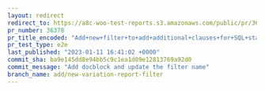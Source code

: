 ```yaml
---
layout: redirect
redirect_to: https://a8c-woo-test-reports.s3.amazonaws.com/public/pr/36378/e2e/index.html
pr_number: 36378
pr_title_encoded: "Add+new+filter+to+add+additional+clauses+for+SQL+statement+in+Variations+report"
pr_test_type: e2e
last_published: "2023-01-11 16:41:02 +0000"
commit_sha: ba9e145dd8e94bb5c9c1ea1d09e12813769a92d0
commit_message: "Add docblock and update the filter name"
branch_name: add/new-variation-report-filter
---
```

